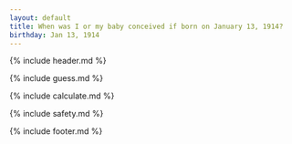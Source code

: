 ```yaml
---
layout: default
title: When was I or my baby conceived if born on January 13, 1914?
birthday: Jan 13, 1914
---
```


{% include header.md %}

{% include guess.md %}

{% include calculate.md %}

{% include safety.md %}

{% include footer.md %}



